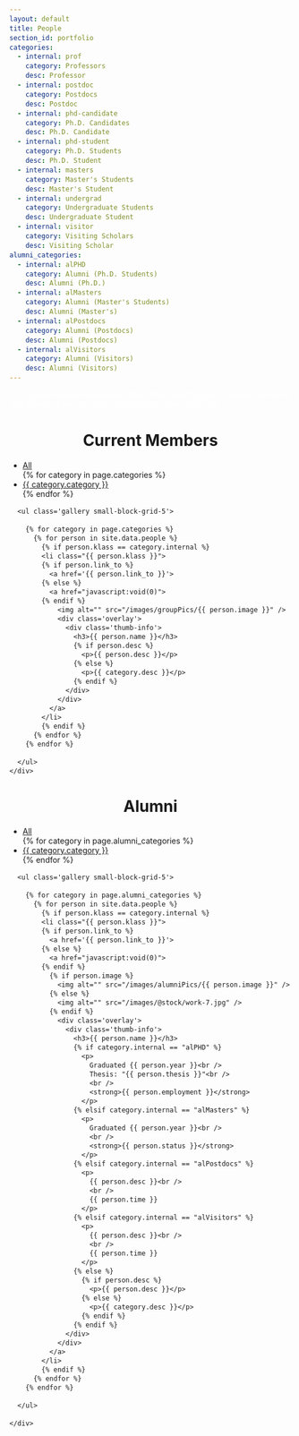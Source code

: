 ```yaml
---
layout: default
title: People
section_id: portfolio
categories:
  - internal: prof
    category: Professors
    desc: Professor
  - internal: postdoc
    category: Postdocs
    desc: Postdoc
  - internal: phd-candidate
    category: Ph.D. Candidates
    desc: Ph.D. Candidate
  - internal: phd-student
    category: Ph.D. Students
    desc: Ph.D. Student
  - internal: masters
    category: Master's Students
    desc: Master's Student
  - internal: undergrad
    category: Undergraduate Students
    desc: Undergraduate Student
  - internal: visitor
    category: Visiting Scholars
    desc: Visiting Scholar
alumni_categories:
  - internal: alPHD
    category: Alumni (Ph.D. Students)
    desc: Alumni (Ph.D.)
  - internal: alMasters
    category: Alumni (Master's Students)
    desc: Alumni (Master's)
  - internal: alPostdocs
    category: Alumni (Postdocs)
    desc: Alumni (Postdocs)
  - internal: alVisitors
    category: Alumni (Visitors)
    desc: Alumni (Visitors)
---
```



<div class='full parallax' style='background-image: url(images/banner/banner.jpg); color: #fff;'>
  <div class='row'>
    <div class='large-12 columns'>
      {% include section-header.html title="The team" tagline="Current members and alumni of the IRL" color="#000000" class="big" %}
    </div>
  </div>
  <div class='four spacing'></div>
</div>


<div class='four spacing'></div>

<h1 style="text-align: center;">
  Current Members
</h1>

<div class='full'>
  <div class='row'>
    <div class='mod modGallery'>
      <div class='gallery-nav'>
        <ul>
          <li class='current'>
            <a data-cat='all' href='#'>All</a>
          </li>
          {% for category in page.categories %}
            <li>
              <a data-cat='{{ category.internal }}' href='#'>{{ category.category }}</a>
            </li>
          {% endfor %}
        </ul>
      </div>

      <ul class='gallery small-block-grid-5'>

        {% for category in page.categories %}
          {% for person in site.data.people %}
            {% if person.klass == category.internal %}
            <li class="{{ person.klass }}">
            {% if person.link_to %}
              <a href='{{ person.link_to }}'>
            {% else %}
              <a href="javascript:void(0)">
            {% endif %}
                <img alt="" src="/images/groupPics/{{ person.image }}" />
                <div class='overlay'>
                  <div class='thumb-info'>
                    <h3>{{ person.name }}</h3>
                    {% if person.desc %}
                      <p>{{ person.desc }}</p>
                    {% else %}
                      <p>{{ category.desc }}</p>
                    {% endif %}
                  </div>
                </div>
              </a>
            </li>
            {% endif %}
          {% endfor %}
        {% endfor %}

      </ul>
    </div>
  </div>

  <div class='four spacing'></div>
</div>

<h1 style="text-align: center;">
  Alumni
</h1>

<div class='full'>
  <div class='row'>
    <div class='mod modGallery'>
      <div class='gallery-nav'>
        <ul>
          <li class='current'>
            <a data-cat='all' href='#'>All</a>
          </li>
          {% for category in page.alumni_categories %}
            <li>
              <a data-cat='{{ category.internal }}' href='#'>{{ category.category }}</a>
            </li>
          {% endfor %}
        </ul>
      </div>

      <ul class='gallery small-block-grid-5'>

        {% for category in page.alumni_categories %}
          {% for person in site.data.people %}
            {% if person.klass == category.internal %}
            <li class="{{ person.klass }}">
            {% if person.link_to %}
              <a href='{{ person.link_to }}'>
            {% else %}
              <a href="javascript:void(0)">
            {% endif %}
              {% if person.image %}
                <img alt="" src="/images/alumniPics/{{ person.image }}" />
              {% else %}
                <img alt="" src="/images/@stock/work-7.jpg" />
              {% endif %}
                <div class='overlay'>
                  <div class='thumb-info'>
                    <h3>{{ person.name }}</h3>
                    {% if category.internal == "alPHD" %}
                      <p>
                        Graduated {{ person.year }}<br />
                        Thesis: "{{ person.thesis }}"<br />
                        <br />
                        <strong>{{ person.employment }}</strong>
                      </p>
                    {% elsif category.internal == "alMasters" %}
                      <p>
                        Graduated {{ person.year }}<br />
                        <br />
                        <strong>{{ person.status }}</strong>
                      </p>
                    {% elsif category.internal == "alPostdocs" %}
                      <p>
                        {{ person.desc }}<br />
                        <br />
                        {{ person.time }}
                      </p>
                    {% elsif category.internal == "alVisitors" %}
                      <p>
                        {{ person.desc }}<br />
                        <br />
                        {{ person.time }}
                      </p>
                    {% else %}
                      {% if person.desc %}
                        <p>{{ person.desc }}</p>
                      {% else %}
                        <p>{{ category.desc }}</p>
                      {% endif %}
                    {% endif %}
                  </div>
                </div>
              </a>
            </li>
            {% endif %}
          {% endfor %}
        {% endfor %}

      </ul>

    </div>
  </div>

  <div class='four spacing'></div>
</div>